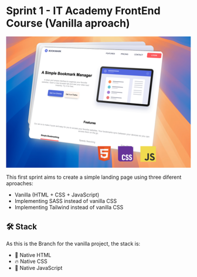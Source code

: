 # Sprint 1 - IT Academy FrontEnd Course (Vanilla aproach)

![Vanilla aproach](assets/img/screenshoot-vanilla.png)

This first sprint aims to create a simple landing page using three diferent aproaches:
- Vanilla (HTML + CSS + JavaScript)
- Implementing SASS instead of vanilla CSS
- Implementing Tailwind instead of vanilla CSS

## 🛠️ Stack

As this is the Branch for the vanilla project, the stack is:

- 📝 Native HTML
- 🔥 Native CSS
- 💚 Native JavaScript
